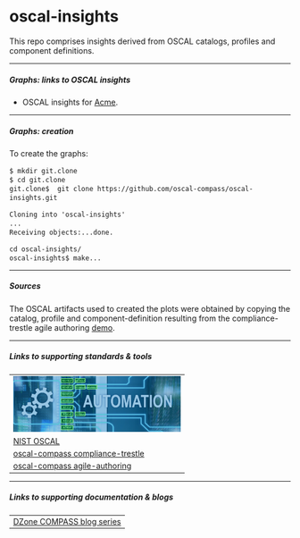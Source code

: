 # oscal-insights

This repo comprises insights derived from OSCAL catalogs, profiles and component definitions. 

-----

##### Graphs: links to OSCAL insights

- OSCAL insights for [Acme](README.acme.md).

-----

##### Graphs: creation

To create the graphs:

```
$ mkdir git.clone   
$ cd git.clone  
git.clone$  git clone https://github.com/oscal-compass/oscal-insights.git
```

```
Cloning into 'oscal-insights'
...
Receiving objects:...done.
```

```
cd oscal-insights/
oscal-insights$ make...
```
-----

##### Sources

The OSCAL artifacts used to created the plots were obtained by copying the catalog, profile and component-definition resulting from the compliance-trestle agile authoring [demo](https://github.com/oscal-compass/compliance-trestle-agile-authoring?tab=readme-ov-file#50-assisted-repos-setup-with-sample-data-content).

-----

##### Links to supporting standards & tools

<table>
<tr>
<td>
<img src="images/OSCAL.automation.png" width=300 height=100>
<tr>
<td>
<a href="https://pages.nist.gov/OSCAL/">NIST OSCAL</a>
<tr>
<td>
<a href="https://github.com/oscal-compass/compliance-trestle">oscal-compass compliance-trestle</a>
<tr>
<td>
<a href="https://github.com/oscal-compass/compliance-trestle-agile-authoring">oscal-compass agile-authoring</a>
</table>

-----

##### Links to supporting documentation & blogs

<table>
<tr>
<td>
<a href="https://dzone.com/articles/compass-compliance-part-1">DZone COMPASS blog series</a>
</table>

